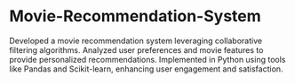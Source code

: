 # Movie-Recommendation-System
Developed a movie recommendation system leveraging collaborative filtering algorithms. Analyzed user preferences and movie features to provide personalized recommendations. Implemented in Python using tools like Pandas and Scikit-learn, enhancing user engagement and satisfaction.

